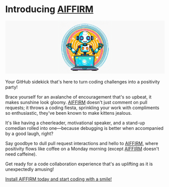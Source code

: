# Introducing [AIFFIRM]

![banner with the AIFFIRM logo](banner.png)

Your GitHub sidekick that's here to turn coding challenges into a positivity
party!

Brace yourself for an avalanche of encouragement that's so upbeat, it makes
sunshine look gloomy. [AIFFIRM] doesn't just comment on pull requests; it throws
a coding fiesta, sprinkling your work with compliments so enthusiastic, they've
been known to make kittens jealous.

It's like having a cheerleader, motivational speaker, and a stand-up comedian
rolled into one—because debugging is better when accompanied by a good laugh,
right?

Say goodbye to dull pull request interactions and hello to [AIFFIRM], where
positivity flows like coffee on a Monday morning (except [AIFFIRM] doesn't need
caffeine).

Get ready for a code collaboration experience that's as uplifting as it is
unexpectedly amusing!

[Install AIFFIRM today and start coding with a smile!][aiffirm]

[aiffirm]: https://github.com/apps/aiffirm

